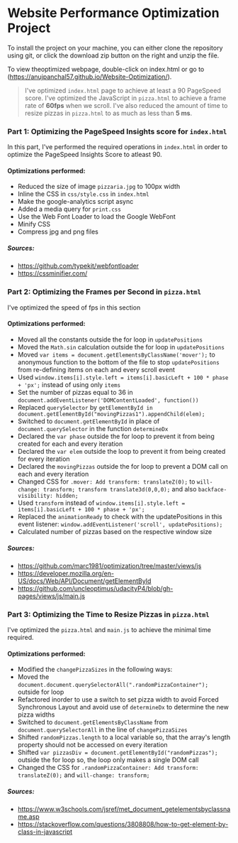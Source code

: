# Website Performance Optimization Project

To install the project on your machine, you can either clone the repository using git, or click the download zip button on the right and unzip the file.

To view theoptimized webpage, double-click on index.html or go to (https://anujpanchal57.github.io/Website-Optimization/).

> I've optimized `index.html` page to achieve at least a 90 PageSpeed score.
> I've optimized the JavaScript in `pizza.html` to achieve a frame rate of **60fps** when we scroll.
> I've also reduced the amount of time to resize pizzas in `pizza.html` to as much as less than **5 ms**.

### Part 1: Optimizing the PageSpeed Insights score for `index.html`
In this part, I've performed the required operations in `index.html` in order to optimize the PageSpeed Insights Score to atleast 90.

#### Optimizations performed:
* Reduced the size of image `pizzaria.jpg` to 100px width
* Inline the CSS in `css/style.css` in `index.html`
* Make the google-analytics script async
* Added a media query for `print.css`
* Use the Web Font Loader to load the Google WebFont
* Minify CSS
* Compress jpg and png files

##### Sources:
* https://github.com/typekit/webfontloader
* https://cssminifier.com/


### Part 2: Optimizing the Frames per Second in `pizza.html`
I've optimized the speed of fps in this section

#### Optimizations performed:
* Moved all the constants outside the for loop in `updatePositions`
* Moved the `Math.sin` calculation outside the for loop in `updatePositions`
* Moved `var items = document.getElementsByClassName('mover');` to anonymous function to the bottom of the file to stop `updatePositions` from re-defining items on each and every scroll event
* Used `window.items[i].style.left = items[i].basicLeft + 100 * phase + 'px';` instead of using only `items`
* Set the number of pizzas equal to 36 in `document.addEventListener('DOMContentLoaded', function())`
* Replaced `querySelector` by `getElementById in document.getElementById("movingPizzas1").appendChild(elem);`
* Switched to `document.getElementById` in place of `document.querySelector` in the function `determineDx`
* Declared the `var phase` outside the for loop to prevent it from being created for each and every iteration
* Declared the `var elem` outside the loop to prevent it from being created for every iteration
* Declared the `movingPizzas` outside the for loop to prevent a DOM call on each and every iteration
* Changed CSS for `.mover: Add transform: translateZ(0);` to `will-change: transform; transform translate3d(0,0,0);` and also `backface-visibility: hidden;`
* Used `transform` instead of `window.items[i].style.left = items[i].basicLeft + 100 * phase + 'px';`
* Replaced the `animationReady` to check with the updatePositions in this event listener: `window.addEventListener('scroll', updatePositions);`
* Calculated number of pizzas based on the respective window size


##### Sources:
* https://github.com/marc1981/optimization/tree/master/views/js
* https://developer.mozilla.org/en-US/docs/Web/API/Document/getElementById
* https://github.com/uncleoptimus/udacityP4/blob/gh-pages/views/js/main.js

### Part 3: Optimizing the Time to Resize Pizzas in `pizza.html`
I've optimized the `pizza.html` and `main.js` to achieve the minimal time required.

#### Optimizations performed:
* Modified the `changePizzaSizes` in the following ways:
* Moved the `document.document.querySelectorAll(".randomPizzaContainer");` outside for loop
* Refactored inorder to use a switch to set pizza width to avoid Forced Synchronous Layout and avoid use of `determineDx` to determine the new pizza widths
* Switched to `document.getElementsByClassName` from `document.querySelectorAll` in the line of `changePizzaSizes`
* Shifted `randomPizzas.length` to a local variable so, that the array's length property should not be accessed on every iteration
* Shifted `var pizzasDiv = document.getElementById("randomPizzas");` outside the for loop so, the loop only makes a single DOM call
* Changed the CSS for `.randomPizzaContainer: Add transform: translateZ(0);` and `will-change: transform;`

##### Sources:
* https://www.w3schools.com/jsref/met_document_getelementsbyclassname.asp
* https://stackoverflow.com/questions/3808808/how-to-get-element-by-class-in-javascript
